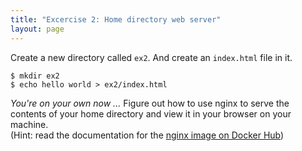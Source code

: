 ```yaml
---
title: "Excercise 2: Home directory web server"
layout: page
---
```


Create a new directory called `ex2`. And create an `index.html` file in it.

```terminal
$ mkdir ex2
$ echo hello world > ex2/index.html
```

*You're on your own now ...* Figure out how to use nginx to serve the contents of your home directory and view it in your browser on your machine.  
(Hint: read the documentation for the [nginx image on Docker Hub](https://hub.docker.com/\_/nginx/))
